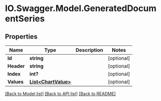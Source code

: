 # IO.Swagger.Model.GeneratedDocumentSeries
## Properties

Name | Type | Description | Notes
------------ | ------------- | ------------- | -------------
**Id** | **string** |  | [optional] 
**Header** | **string** |  | [optional] 
**Index** | **int?** |  | [optional] 
**Values** | [**List&lt;ChartValue&gt;**](ChartValue.md) |  | [optional] 

[[Back to Model list]](../README.md#documentation-for-models) [[Back to API list]](../README.md#documentation-for-api-endpoints) [[Back to README]](../README.md)

